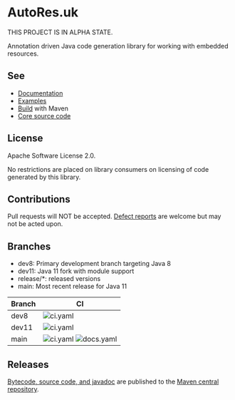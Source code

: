 # AutoRes.uk

THIS PROJECT IS IN ALPHA STATE.

Annotation driven Java code generation library for working with embedded resources.

## See

 - [Documentation](https://autores.uk)
 - [Examples](code/examples/)
 - [Build](code/) with Maven
 - [Core source code](code/annotations/)

## License

Apache Software License 2.0.

No restrictions are placed on library consumers on licensing of code generated by this library.

## Contributions

Pull requests will NOT be accepted.
[Defect reports](https://github.com/autores-uk/autores/issues) are welcome but may not be acted upon.

## Branches

 - dev8: Primary development branch targeting Java 8
 - dev11: Java 11 fork with module support
 - release/*: released versions
 - main: Most recent release for Java 11

| Branch | CI                                                                                                       |
| ------ | -------------------------------------------------------------------------------------------------------- |
| dev8   | ![ci.yaml](https://github.com/autores-uk/autores/actions/workflows/ci.yaml/badge.svg?branch=dev8)        |
| dev11  | ![ci.yaml](https://github.com/autores-uk/autores/actions/workflows/ci.yaml/badge.svg?branch=dev11)       |
| main   | ![ci.yaml](https://github.com/autores-uk/autores/actions/workflows/ci.yaml/badge.svg?branch=main) ![docs.yaml](https://github.com/autores-uk/autores/actions/workflows/docs.yaml/badge.svg?branch=main) |

## Releases

[Bytecode, source code, and javadoc](https://s01.oss.sonatype.org/content/repositories/releases/uk/autores/annotations/)
 are published to the
[Maven central repository](https://central.sonatype.com/artifact/uk.autores/annotations).
